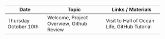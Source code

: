 Date | Topic | Links / Materials
-----|------ | ------
Thursday October 10th | Welcome, Project Overview, Github Review | Visit to Hall of Ocean Life, GitHub Tutorial
